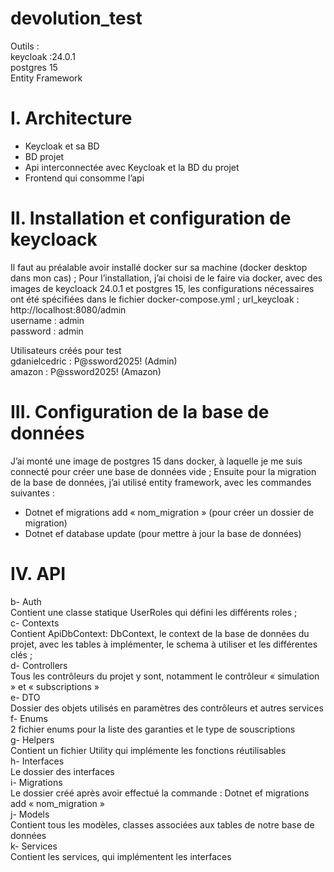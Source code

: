 # devolution_test
Outils :  
keycloak :24.0.1  
postgres 15  
Entity Framework  

# I.	Architecture

-	Keycloak et sa BD  
-	BD projet  
-	Api interconnectée avec Keycloak et la BD du projet  
-	Frontend qui consomme l’api  

# II.	Installation et configuration de keycloack

Il faut au préalable avoir installé docker sur sa machine (docker desktop dans mon cas) ;
Pour l’installation, j’ai choisi de le faire via docker, avec des images de keycloack 24.0.1 et postgres 15, les configurations nécessaires ont été spécifiées dans le fichier docker-compose.yml ;
url_keycloak : http://localhost:8080/admin  
username : admin  
password : admin  

Utilisateurs créés pour test  
gdanielcedric : P@ssword2025! (Admin)  
amazon : P@ssword2025! (Amazon)  

# III.	Configuration de la base de données

J’ai monté une image de postgres 15 dans docker, à laquelle je me suis connecté pour créer une base de données vide ; 
Ensuite pour la migration de la base de données, j’ai utilisé entity framework, avec les commandes suivantes :  
-	Dotnet ef migrations add « nom_migration » (pour créer un dossier de migration)  
-	Dotnet ef database update (pour mettre à jour la base de données)  

# IV.	API
b-	Auth  
Contient une classe statique UserRoles qui défini les différents roles ;  
c-	Contexts  
Contient ApiDbContext: DbContext, le context de la base de données du projet, avec les tables à implémenter, le schema à utiliser et les différentes clés ;  
d-	Controllers  
Tous les contrôleurs du projet y sont, notamment le contrôleur « simulation » et « subscriptions »   
e-	DTO  
Dossier des objets utilisés en paramètres des contrôleurs et autres services  
f-	Enums  
2 fichier enums pour la liste des garanties et le type de souscriptions  
g-	Helpers  
Contient un fichier Utility qui implémente les fonctions réutilisables  
h-	Interfaces  
Le dossier des interfaces  
i-	Migrations  
Le dossier créé après avoir effectué la commande : Dotnet ef migrations add « nom_migration »  
j-	Models  
Contient tous les modèles, classes associées aux tables de notre base de données  
k-	Services  
Contient les services, qui implémentent les interfaces  